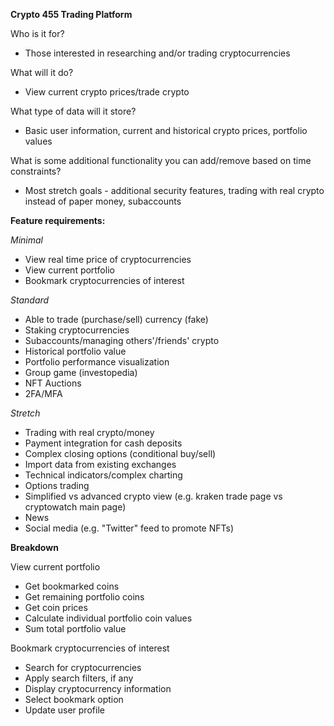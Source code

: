 **Crypto 455 Trading Platform**

Who is it for?

- Those interested in researching and/or trading cryptocurrencies

What will it do?

- View current crypto prices/trade crypto

What type of data will it store?

- Basic user information, current and historical crypto prices, portfolio values

What is some additional functionality you can add/remove based on time constraints?

- Most stretch goals - additional security features, trading with real crypto instead of paper money, subaccounts

**Feature requirements:**

*Minimal*
- View real time price of cryptocurrencies
- View current portfolio
- Bookmark cryptocurrencies of interest

*Standard*
- Able to trade (purchase/sell) currency (fake)
- Staking cryptocurrencies
- Subaccounts/managing others'/friends' crypto
- Historical portfolio value
- Portfolio performance visualization
- Group game (investopedia)
- NFT Auctions
- 2FA/MFA

*Stretch*
- Trading with real crypto/money
- Payment integration for cash deposits
- Complex closing options (conditional buy/sell)
- Import data from existing exchanges
- Technical indicators/complex charting
- Options trading
- Simplified vs advanced crypto view (e.g. kraken trade page vs cryptowatch main page)
- News
- Social media (e.g. "Twitter" feed to promote NFTs)

**Breakdown**

View current portfolio
- Get bookmarked coins
- Get remaining portfolio coins
- Get coin prices
- Calculate individual portfolio coin values
- Sum total portfolio value

Bookmark cryptocurrencies of interest
- Search for cryptocurrencies
- Apply search filters, if any
- Display cryptocurrency information
- Select bookmark option
- Update user profile
